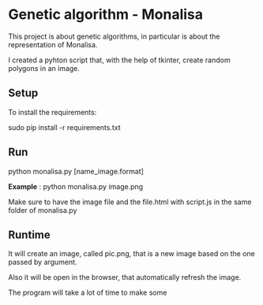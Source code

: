 # Genetic algorithm - Monalisa

This project is about genetic algorithms, in particular is about the representation of Monalisa.

I created a pyhton script that, with the help of tkinter, create random polygons in an image.


## Setup

To install the requirements:

sudo pip install -r requirements.txt

## Run

python monalisa.py [name_image.format]



**Example** : python monalisa.py image.png


Make sure to have the image file and the file.html with script.js in the same folder of monalisa.py


## Runtime

It will create an image, called pic.png, that is a new image based on the one passed by argument. 

Also it will be open in the browser, that automatically refresh the image.

The program will take a lot of time to make some 
